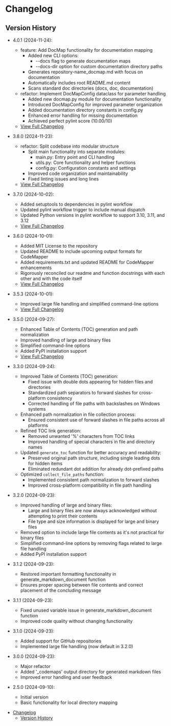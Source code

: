 # Changelog

## Version History

- 4.0.1 (2024-11-24):
  - feature: Add DocMap functionality for documentation mapping
    - Added new CLI options:
      - --docs flag to generate documentation maps
      - --docs-dir option for custom documentation directory paths
    - Generates repository-name_docmap.md with focus on documentation
    - Automatically includes root README.md content
    - Scans standard doc directories (docs, doc, documentation)
  - refactor: Implement DocMapConfig dataclass for parameter handling
    - Added new docmap.py module for documentation functionality
    - Introduced DocMapConfig for improved parameter organization
    - Added documentation directory constants in config.py
    - Enhanced error handling for missing documentation
    - Achieved perfect pylint score (10.00/10)
  - [View Full Changelog](https://github.com/shaneholloman/codemapper/compare/v3.8.0...v4.0.1)

- 3.8.0 (2024-11-23):
  - refactor: Split codebase into modular structure
    - Split main functionality into separate modules:
      - main.py: Entry point and CLI handling
      - utils.py: Core functionality and helper functions
      - config.py: Configuration constants and settings
    - Improved code organization and maintainability
    - Fixed linting issues and long lines
  - [View Full Changelog](https://github.com/shaneholloman/codemapper/compare/v3.7.0...v3.8.0)

- 3.7.0 (2024-10-02):
  - Added setuptools to dependencies in pylint workflow
  - Updated pylint workflow trigger to include manual dispatch
  - Updated Python versions in pylint workflow to support 3.10, 3.11, and 3.12
  - [View Full Changelog](https://github.com/shaneholloman/codemapper/compare/v3.6.0...v3.7.0)

- 3.6.0 (2024-10-01):
  - Added MIT License to the repository
  - Updated README to include upcoming output formats for CodeMapper
  - Added requirements.txt and updated README for CodeMapper enhancements
  - Rigorously reconciled our readme and function docstrings with each other and with the code itself
  - [View Full Changelog](https://github.com/shaneholloman/codemapper/compare/v3.5.3...v3.6.0)

- 3.5.3 (2024-10-01):
  - Improved large file handling and simplified command-line options
  - [View Full Changelog](https://github.com/shaneholloman/codemapper/compare/v3.5.0...v3.5.3)

- 3.5.0 (2024-09-27):
  - Enhanced Table of Contents (TOC) generation and path normalization
  - Improved handling of large and binary files
  - Simplified command-line options
  - Added PyPI installation support
  - [View Full Changelog](https://github.com/shaneholloman/codemapper/compare/v3.4.5...v3.5.0)

- 3.3.0 (2024-09-24):
  - Improved Table of Contents (TOC) generation:
    - Fixed issue with double dots appearing for hidden files and directories
    - Standardized path separators to forward slashes for cross-platform consistency
    - Corrected handling of file paths with backslashes on Windows systems
  - Enhanced path normalization in file collection process:
    - Ensured consistent use of forward slashes in file paths across all platforms
  - Refined TOC link generation:
    - Removed unwanted '%' characters from TOC links
    - Improved handling of special characters in file and directory names
  - Updated `generate_toc` function for better accuracy and readability:
    - Preserved original path structure, including single leading dots for hidden items
    - Eliminated redundant dot addition for already dot-prefixed paths
  - Optimized `collect_file_paths` function:
    - Implemented consistent path normalization to forward slashes
    - Improved cross-platform compatibility in file path handling

- 3.2.0 (2024-09-23):
  - Improved handling of large and binary files:
    - Large and binary files are now always acknowledged without attempting to print their contents
    - File type and size information is displayed for large and binary files
  - Removed option to include large file contents as it's not practical for binary files
  - Simplified command-line options by removing flags related to large file handling
  - Added PyPI installation support

- 3.1.2 (2024-09-23):
  - Restored important formatting functionality in generate_markdown_document function
  - Ensures proper spacing between file contents and correct placement of the concluding message

- 3.1.1 (2024-09-23):
  - Fixed unused variable issue in generate_markdown_document function
  - Improved code quality without changing functionality

- 3.1.0 (2024-09-23):
  - Added support for GitHub repositories
  - Implemented large file handling (now default in 3.2.0)

- 3.0.0 (2024-09-23):
  - Major refactor
  - Added '_codemaps' output directory for generated markdown files
  - Improved error handling and user feedback

- 2.5.0 (2024-09-10):
  - Initial version
  - Basic functionality for local directory mapping
<!-- TOC -->

- [Changelog](#changelog)
  - [Version History](#version-history)

<!-- /TOC -->
